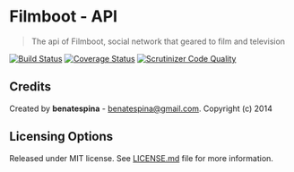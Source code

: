 Filmboot - API
========================
> The api of Filmboot, social network that geared to film and television

[![Build Status](https://travis-ci.org/Filmboot/filmboot.api.svg?branch=master)](https://travis-ci.org/Filmboot/filmboot.api) [![Coverage Status](https://img.shields.io/coveralls/Filmboot/filmboot.api.svg)](https://coveralls.io/r/Filmboot/filmboot.api) [![Scrutinizer Code Quality](https://scrutinizer-ci.com/g/Filmboot/filmboot.api/badges/quality-score.png?b=master)](https://scrutinizer-ci.com/g/Filmboot/filmboot.api/?branch=master)

## Credits
Created by **benatespina** - [benatespina@gmail.com](mailto:benatespina@gmail.com).
Copyright (c) 2014

## Licensing Options
Released under MIT license. See [LICENSE.md](https://github.com/Filmboot/filmboot.api/blob/master/LICENSE.md) file for more information.